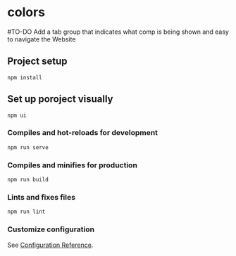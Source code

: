 # colors
#TO-DO
Add a tab group that indicates what comp is being shown and easy to navigate the Website
## Project setup
```
npm install
```
## Set up poroject visually
```
npm ui
```

### Compiles and hot-reloads for development
```
npm run serve
```

### Compiles and minifies for production
```
npm run build
```

### Lints and fixes files
```
npm run lint
```

### Customize configuration
See [Configuration Reference](https://cli.vuejs.org/config/).
